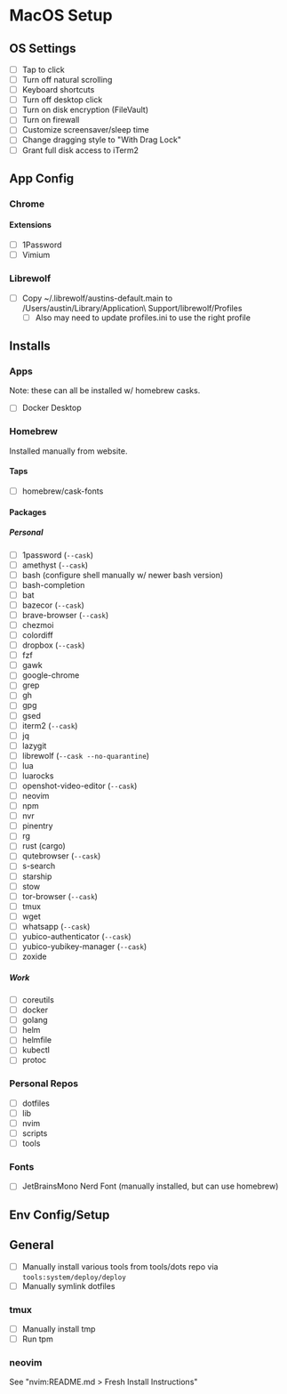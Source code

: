 # MacOS Setup

## OS Settings

- [ ] Tap to click
- [ ] Turn off natural scrolling
- [ ] Keyboard shortcuts
- [ ] Turn off desktop click
- [ ] Turn on disk encryption (FileVault)
- [ ] Turn on firewall
- [ ] Customize screensaver/sleep time 
- [ ] Change dragging style to "With Drag Lock"
- [ ] Grant full disk access to iTerm2

## App Config

### Chrome

#### Extensions

 - [ ] 1Password
 - [ ] Vimium

### Librewolf

- [ ] Copy ~/.librewolf/austins-default.main to /Users/austin/Library/Application\ Support/librewolf/Profiles
    - [ ] Also may need to update profiles.ini to use the right profile

## Installs

### Apps

Note: these can all be installed w/ homebrew casks.

- [ ] Docker Desktop

### Homebrew

Installed manually from website.

#### Taps

- [ ] homebrew/cask-fonts

#### Packages

##### Personal

- [ ] 1password (`--cask`)
- [ ] amethyst (`--cask`)
- [ ] bash (configure shell manually w/ newer bash version)
- [ ] bash-completion
- [ ] bat
- [ ] bazecor (`--cask`)
- [ ] brave-browser (`--cask`)
- [ ] chezmoi
- [ ] colordiff
- [ ] dropbox (`--cask`)
- [ ] fzf
- [ ] gawk
- [ ] google-chrome
- [ ] grep
- [ ] gh
- [ ] gpg
- [ ] gsed
- [ ] iterm2 (`--cask`)
- [ ] jq
- [ ] lazygit
- [ ] librewolf (`--cask --no-quarantine`)
- [ ] lua
- [ ] luarocks
- [ ] openshot-video-editor (`--cask`)
- [ ] neovim
- [ ] npm
- [ ] nvr
- [ ] pinentry
- [ ] rg
- [ ] rust (cargo)
- [ ] qutebrowser (`--cask`)
- [ ] s-search
- [ ] starship
- [ ] stow
- [ ] tor-browser (`--cask`) 
- [ ] tmux 
- [ ] wget
- [ ] whatsapp (`--cask`)
- [ ] yubico-authenticator (`--cask`)
- [ ] yubico-yubikey-manager (`--cask`)
- [ ] zoxide 

##### Work

- [ ] coreutils
- [ ] docker
- [ ] golang
- [ ] helm
- [ ] helmfile
- [ ] kubectl
- [ ] protoc

### Personal Repos

- [ ] dotfiles
- [ ] lib
- [ ] nvim
- [ ] scripts
- [ ] tools

### Fonts

- [ ] JetBrainsMono Nerd Font (manually installed, but can use homebrew)

## Env Config/Setup

## General

- [ ] Manually install various tools from tools/dots repo via `tools:system/deploy/deploy`
- [ ] Manually symlink dotfiles

### tmux

- [ ] Manually install tmp
- [ ] Run tpm

### neovim

See "nvim:README.md > Fresh Install Instructions"

